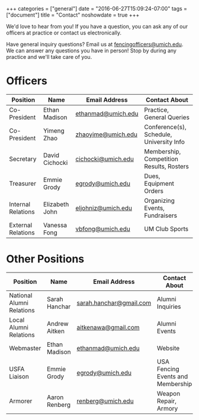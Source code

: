 +++
categories = ["general"]
date = "2016-06-27T15:09:24-07:00"
tags = ["document"]
title = "Contact"
noshowdate = true
+++

We'd love to hear from you! If you have a question, you can ask any of our officers at practice or contact us electronically.

<div class="container-fluid">
    <div class="row">

<div class="col-md-6">
<div class="alert alert-info" role="alert">
    Have general inquiry questions?
    Email us at <a href="mailto:fencingofficers@umich.edu" class="alert-link">fencingofficers@umich.edu</a>.
</div>
</div>

<div class="col-md-6">
<div class="alert alert-info" role="alert">
    We can answer any questions you have in person!
    Stop by during any practice and we'll take care of you.
</div>
</div>
</div>
</div>


# Officers
| Position           | Name           | Email Address                                   | Contact About                            |
|--------------------|----------------|-------------------------------------------------|------------------------------------------|
| Co-President       | Ethan Madison  | [ethanmad@umich.edu](mailto:ethanmad@umich.edu) | Practice, General Queries                |
| Co-President       | Yimeng Zhao    | [zhaoyime@umich.edu](mailto:zhaoyime@umich.edu) | Conference(s), Schedule, University Info |
| Secretary          | David Cichocki | [cichocki@umich.edu](mailto:cichocki@umich.edu) | Membership, Competition Results, Rosters |
| Treasurer          | Emmie Grody    | [egrody@umich.edu](mailto:egrody@umich.edu)     | Dues, Equipment Orders                   |
| Internal Relations | Elizabeth John | [eljohniz@umich.edu](mailto:eljohniz@umich.edu) | Organizing Events, Fundraisers           |
| External Relations | Vanessa Fong   | [vbfong@umich.edu](mailto:vbfong@umich.edu)     | UM Club Sports                           |

# Other Positions
| Position                  | Name          | Email Address                                             | Contact About                     |
|---------------------------|---------------|-----------------------------------------------------------|-----------------------------------|
| National Alumni Relations | Sarah Hanchar | [sarah.hanchar@gmail.com](mailto:sarah.hanchar@gmail.com) | Alumni Inquiries                  |
| Local Alumni Relations    | Andrew Aitken | [aitkenawa@gmail.com](mailto:aitkenawa@gmail.com)         | Alumni Events                     |
| Webmaster                 | Ethan Madison | [ethanmad@umich.edu](mailto:ethanmad@umich.edu)           | Website                           |
| USFA Liaison              | Emmie Grody   | [egrody@umich.edu](mailto:egrody@umich.edu)               | USA Fencing Events and Membership |
| Armorer                   | Aaron Renberg | [renberg@umich.edu](mailto:renberg@umich.edu)             | Weapon Repair, Armory             |
